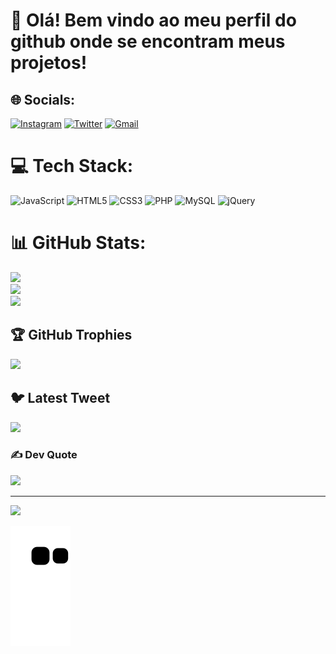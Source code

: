 # 💫 Olá! Bem vindo ao meu perfil do github onde se encontram meus projetos!

## 🌐 Socials:
[![Instagram](https://img.shields.io/badge/Instagram-%23E4405F.svg?logo=Instagram&logoColor=white)](https://instagram.com/brunoalves.bjj) [![Twitter](https://img.shields.io/badge/Twitter-%231DA1F2.svg?logo=Twitter&logoColor=white)](https://twitter.com/brunounix)  [![Gmail](https://img.shields.io/badge/Gmail-D14836?style=for-the-badge&logo=gmail&logoColor=white)](mailto:brunoalves_engsoft@gmail.com)


# 💻 Tech Stack:
![JavaScript](https://img.shields.io/badge/javascript-%23323330.svg?style=for-the-badge&logo=javascript&logoColor=%23F7DF1E) ![HTML5](https://img.shields.io/badge/html5-%23E34F26.svg?style=for-the-badge&logo=html5&logoColor=white) ![CSS3](https://img.shields.io/badge/css3-%231572B6.svg?style=for-the-badge&logo=css3&logoColor=white) ![PHP](https://img.shields.io/badge/php-%23777BB4.svg?style=for-the-badge&logo=php&logoColor=white) ![MySQL](https://img.shields.io/badge/mysql-%2300f.svg?style=for-the-badge&logo=mysql&logoColor=white) ![jQuery](https://img.shields.io/badge/jquery-%230769AD.svg?style=for-the-badge&logo=jquery&logoColor=white)
# 📊 GitHub Stats:
![](https://github-readme-stats.vercel.app/api?username=BrunoDevAL&theme=radical&hide_border=false&include_all_commits=true&count_private=true)<br/>
![](https://github-readme-streak-stats.herokuapp.com/?user=BrunoDevAL&theme=radical&hide_border=false)<br/>
![](https://github-readme-stats.vercel.app/api/top-langs/?username=BrunoDevAL&theme=radical&hide_border=false&include_all_commits=true&count_private=true&layout=compact)

## 🏆 GitHub Trophies
![](https://github-profile-trophy.vercel.app/?username=BrunoDevAL&theme=dracula&no-frame=false&no-bg=false&margin-w=4)

## 🐦 Latest Tweet
[![](https://gtce.itsvg.in/api?username=brunounix)](https://github.com/VishwaGauravIn/github-twitter-card-embed)

### ✍️ Dev Quote
![](https://quotes-github-readme.vercel.app/api?type=vetical&theme=radical)

---
[![](https://visitcount.itsvg.in/api?id=BrunoDevAL&icon=1&color=3)]()

![snake gif](https://github.com/BrunoDevAL/BrunoDevAL/blob/output/github-contribution-grid-snake.svg)

